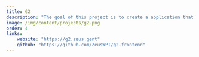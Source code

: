 ```yaml
---
title: G2
description: "The goal of this project is to create a application that can serve as a gateway for people to contribute on projects of an organization. We want to improve the visibility of subparts of projects to make it more accessible to contribute. This is a project of the CS-group Zeus WPI."
image: /img/content/projects/g2.png
order: 4
links:
    website: "https://g2.zeus.gent"
    github: "https://github.com/ZeusWPI/g2-frontend"
---
```

